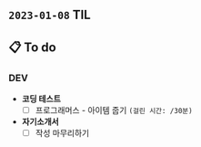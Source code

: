 ## `2023-01-08` TIL

## 📋 To do

### DEV

+ **코딩 테스트**
  + [ ] 프로그래머스 - 아이템 줍기 `(걸린 시간: /30분)`

+ **자기소개서**
  + [ ] 작성 마무리하기